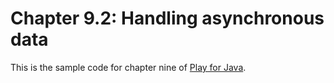 Chapter 9.2: Handling asynchronous data
=========================

This is the sample code for chapter nine of [Play for Java](http://bit.ly/playjava).
